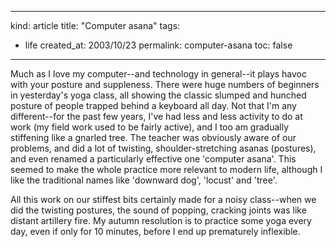 -----
kind: article
title: "Computer asana"
tags:
- life
created_at: 2003/10/23
permalink: computer-asana
toc: false
-----

<p>Much as I love my computer--and technology in general--it plays havoc with your posture and suppleness. There were huge numbers of beginners in yesterday's yoga class, all showing the classic slumped and hunched posture of people trapped behind a keyboard all day. Not that I'm any different--for the past few years, I've had less and less activity to do at work (my field work used to be fairly active), and I too am gradually stiffening like a gnarled tree. The teacher was obviously aware of our problems, and did a lot of twisting, shoulder-stretching asanas (postures), and even renamed a particularly effective one 'computer asana'. This seemed to make the whole practice more relevant to modern life, although I like the traditional names like 'downward dog', 'locust' and 'tree'.</p>

<p>All this work on our stiffest bits certainly made for a noisy class--when we did the twisting postures, the sound of popping, cracking joints was like distant artillery fire. My autumn resolution is to practice some yoga every day, even if only for 10 minutes, before I end up prematurely inflexible.</p>


